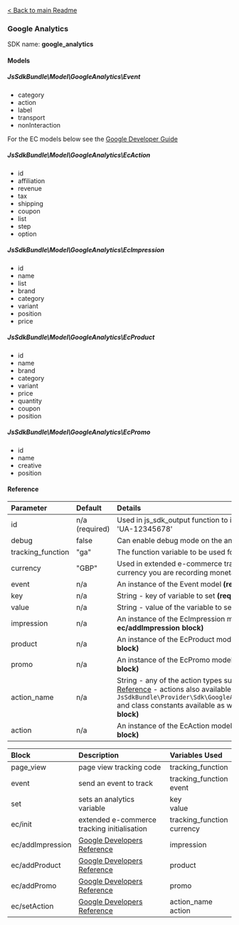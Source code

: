 [< Back to main Readme](../README.md)

### Google Analytics
SDK name: **google_analytics**

#### Models
##### JsSdkBundle\Model\GoogleAnalytics\Event
- category
- action
- label
- transport
- nonInteraction

For the EC models below see the [Google Developer Guide](https://developers.google.com/analytics/devguides/collection/analyticsjs/enhanced-ecommerce)
##### JsSdkBundle\Model\GoogleAnalytics\EcAction
- id
- affiliation
- revenue
- tax
- shipping
- coupon
- list
- step
- option

##### JsSdkBundle\Model\GoogleAnalytics\EcImpression
- id
- name
- list
- brand
- category
- variant
- position
- price

##### JsSdkBundle\Model\GoogleAnalytics\EcProduct
- id
- name
- brand
- category
- variant
- price
- quantity
- coupon
- position

##### JsSdkBundle\Model\GoogleAnalytics\EcPromo
- id
- name
- creative
- position

#### Reference
| Parameter | Default | Details |
| :--- | :--- | :--- |
| id | n/a (required) | Used in js_sdk_output function to initialise tracking code. E.g. 'UA-12345678' |
| debug | false | Can enable debug mode on the analytics tracking code |
| tracking_function | "ga" | The function variable to be used for tracking |
| currency | "GBP" | Used in extended e-commerce tracking to define the default currency you are recording monetary values with |
| event | n/a | An instance of the Event model **(required for event block)** |
| key | n/a | String - key of variable to set **(required for set block)** |
| value | n/a | String - value of the variable to set **(required for set block)** |
| impression | n/a | An instance of the EcImpression model **(required for ec/addImpression block)** |
| product | n/a | An instance of the EcProduct model **(required for ec/addProduct block)** |
| promo | n/a | An instance of the EcPromo model **(required for ec/addPromo block)** |
| action_name | n/a | String - any of the action types supported by [Google Developers Reference](https://developers.google.com/analytics/devguides/collection/analyticsjs/enhanced-ecommerce#action-types) - actions also available from `JsSdkBundle\Provider\Sdk\GoogleAnalyticsProvider::ecActions()` and class constants available as well **(required for ec/setAction block)**  |
| action | n/a | An instance of the EcAction model **(required for ec/setAction block)** |

| Block | Description | Variables Used
| :--- | :--- | :--- |
| page_view | page view tracking code | tracking_function |
| event | send an event to track | tracking_function<br>event |
| set | sets an analytics variable | key<br>value |
| ec/init | extended e-commerce tracking initialisation | tracking_function<br>currency |
| ec/addImpression | [Google Developers Reference](https://developers.google.com/analytics/devguides/collection/analyticsjs/enhanced-ecommerce#measuring-activities) | impression |
| ec/addProduct | [Google Developers Reference](https://developers.google.com/analytics/devguides/collection/analyticsjs/enhanced-ecommerce#measuring-activities) | product |
| ec/addPromo | [Google Developers Reference](https://developers.google.com/analytics/devguides/collection/analyticsjs/enhanced-ecommerce#measuring-promos) | promo |
| ec/setAction | [Google Developers Reference](https://developers.google.com/analytics/devguides/collection/analyticsjs/enhanced-ecommerce#measuring-activities) | action_name<br>action |